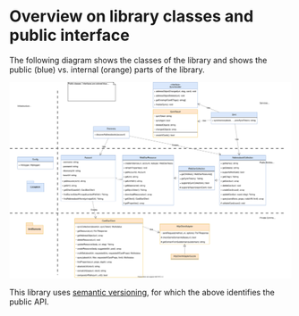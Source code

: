 # Overview on library classes and public interface

The following diagram shows the classes of the library and shows the public (blue) vs. internal (orange) parts of the library.

![Class diagram](Classes.svg)

This library uses [semantic versioning](https://semver.org), for which the above identifies the public API.


